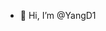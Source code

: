 - 👋 Hi, I’m @YangD1

<!---
YangD1/YangD1 is a ✨ special ✨ repository because its `README.md` (this file) appears on your GitHub profile.
You can click the Preview link to take a look at your changes.
--->
